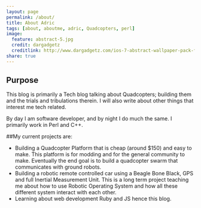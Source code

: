 ```yaml
---
layout: page
permalink: /about/
title: About Adric
tags: [about, aboutme, adric, Quadcopters, perl]
image:
  feature: abstract-5.jpg
  credit: dargadgetz
  creditlink: http://www.dargadgetz.com/ios-7-abstract-wallpaper-pack-for-iphone-5-and-ipod-touch-retina/
share: true
---
```

## Purpose
This blog is primarily a Tech blog talking about Quadcopters; building them and the trials and tribulations therein. I will also write about other things that interest me tech related. 

By day I am software developer, and by night I do much the same.
I primarily work in Perl and C++.

##My current projects are:
* Building a Quadcopter Platform that is cheap (around $150) and easy to make. This platform is for modding and for the general community to make. Eventually the end goal is to build a quadcopter swarm that communicates with ground robots. 
* Building a robotic remote controlled car using a Beagle Bone Black, GPS and full Inertial Measurement Unit. This is a long term project teaching me about how to use Robotic Operating System and how all these different system interact with each other.
* Learning about web development Ruby and JS hence this blog.

